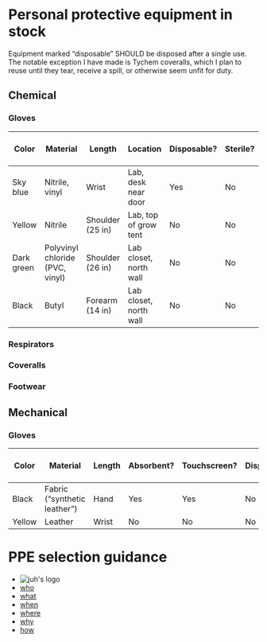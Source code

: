 <!DOCTYPE html>
<html xmlns="http://www.w3.org/1999/xhtml" lang="" xml:lang="">
	<head>
		<meta charset="utf-8" />
		<meta name="generator" content="pandoc" />
		<meta name="viewport" content="width=device-width, initial-scale=1.0, user-scalable=yes" />
										<title>PPE inventory | juh</title>
		<style>
			code{white-space: pre-wrap;}
span.smallcaps{font-variant: small-caps;}
div.columns{display: flex; gap: min(4vw, 1.5em);}
div.column{flex: auto; overflow-x: auto;}
div.hanging-indent{margin-left: 1.5em; text-indent: -1.5em;}
ul.task-list{list-style: none;}
ul.task-list li input[type="checkbox"] {
  width: 0.8em;
  margin: 0 0.8em 0.2em -1.6em;
  vertical-align: middle;
}
.display.math{display: block; text-align: center; margin: 0.5rem auto;}
		</style>
				<link rel="stylesheet" href="https://cdn.jtreed.org/css/core.css" />
				<link rel="stylesheet" href="/css/tweaks.css" />
								<!--[if lt IE 9]>
			<script src="//cdnjs.cloudflare.com/ajax/libs/html5shiv/3.7.3/html5shiv-printshiv.min.js"></script>
		<![endif]-->
		<script src=/js/motd-data.js></script>
<script src=https://cdn.jtreed.org/js/motd.js></script>
<link rel=icon href=https://cdn.jtreed.org/img/logo.svg />
<base href=/ />	</head>
	<body>
		<main>
									<!--header id="title-block-header">
				<h1 class="title">PPE inventory</h1>
																			</header-->
									<h1 id="personal-protective-equipment-in-stock">Personal protective equipment in stock</h1>
<p>Equipment marked “disposable” SHOULD be disposed after a single use. The notable exception I have made is Tychem coveralls, which I plan to reuse until they tear, receive a spill, or otherwise seem unfit for duty.</p>
<h2 id="chemical">Chemical</h2>
<h3 id="gloves">Gloves</h3>
<table style="width:100%;">
<colgroup>
<col style="width: 8%" />
<col style="width: 12%" />
<col style="width: 9%" />
<col style="width: 12%" />
<col style="width: 16%" />
<col style="width: 12%" />
<col style="width: 20%" />
<col style="width: 7%" />
</colgroup>
<thead>
<tr class="header">
<th>Color</th>
<th>Material</th>
<th>Length</th>
<th>Location</th>
<th>Disposable?</th>
<th>Sterile?</th>
<th>Qty pairs (est)</th>
<th>ASIN</th>
</tr>
</thead>
<tbody>
<tr class="odd">
<td>Sky blue</td>
<td>Nitrile, vinyl</td>
<td>Wrist</td>
<td>Lab, desk near door</td>
<td>Yes</td>
<td>No</td>
<td>20</td>
<td><a target=_blank href="https://amazon.com/dp/B08Y97C3WV">B08Y97C3WV</a></td>
</tr>
<tr class="even">
<td>Yellow</td>
<td>Nitrile</td>
<td>Shoulder (25 in)</td>
<td>Lab, top of grow tent</td>
<td>No</td>
<td>No</td>
<td>1</td>
<td><a target=_blank href="https://amazon.com/dp/B004A9KI7W">B004A9KI7W</a></td>
</tr>
<tr class="odd">
<td>Dark green</td>
<td>Polyvinyl chloride (PVC, vinyl)</td>
<td>Shoulder (26 in)</td>
<td>Lab closet, north wall</td>
<td>No</td>
<td>No</td>
<td>1</td>
<td><a target=_blank href="https://amazon.com/dp/B086W34VWR">B086W34VWR</a></td>
</tr>
<tr class="even">
<td>Black</td>
<td>Butyl</td>
<td>Forearm (14 in)</td>
<td>Lab closet, north wall</td>
<td>No</td>
<td>No</td>
<td>1</td>
<td><a target=_blank href="https://amazon.com/dp/B00MA47WVO">B00MA47WVO</a></td>
</tr>
</tbody>
</table>
<h3 id="respirators">Respirators</h3>
<h3 id="coveralls">Coveralls</h3>
<h3 id="footwear">Footwear</h3>
<h2 id="mechanical">Mechanical</h2>
<h3 id="gloves-1">Gloves</h3>
<table style="width:100%;">
<colgroup>
<col style="width: 7%" />
<col style="width: 10%" />
<col style="width: 8%" />
<col style="width: 12%" />
<col style="width: 14%" />
<col style="width: 13%" />
<col style="width: 10%" />
<col style="width: 17%" />
<col style="width: 6%" />
</colgroup>
<thead>
<tr class="header">
<th>Color</th>
<th>Material</th>
<th>Length</th>
<th>Absorbent?</th>
<th>Touchscreen?</th>
<th>Disposable?</th>
<th>Sterile?</th>
<th>Qty pairs (est)</th>
<th>ASIN</th>
</tr>
</thead>
<tbody>
<tr class="odd">
<td>Black</td>
<td>Fabric (“synthetic leather”)</td>
<td>Hand</td>
<td>Yes</td>
<td>Yes</td>
<td>No</td>
<td>No</td>
<td>2</td>
<td><a target=_blank href="https://amazon.com/dp/B0001VNZQO">B0001VNZQO</a></td>
</tr>
<tr class="even">
<td>Yellow</td>
<td>Leather</td>
<td>Wrist</td>
<td>No</td>
<td>No</td>
<td>No</td>
<td>No</td>
<td>1</td>
<td><a target=_blank href="https://amazon.com/dp/B01LPRWBW6">B01LPRWBW6</a></td>
</tr>
</tbody>
</table>
<h1 id="ppe-selection-guidance">PPE selection guidance</h1>
					<footer data-bonk-motd="getMotd()"></footer>
		</main>
		<nav>
	<ul>
		<li><img src="https://cdn.jtreed.org/img/logo.svg" alt="juh's logo" /></li>
		<li><a href="/">who</a></li>
		<li><a href="/projects">what</a></li>
		<li><a href="javascript:alert('the internet is a timeless place, and i move very slowly')">when</a></li>
		<li><a href="/places">where</a></li>
		<li><a href="/essays">why</a></li>
		<li><a href="/advice">how</a></li>
	</ul>
</nav>	</body>
</html>
